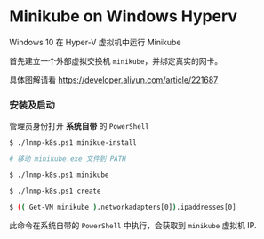# Minikube on Windows Hyperv

Windows 10 在 Hyper-V 虚拟机中运行 Minikube

首先建立一个外部虚拟交换机 `minikube`，并绑定真实的网卡。

具体图解请看 https://developer.aliyun.com/article/221687

### 安装及启动

管理员身份打开 **系统自带** 的 `PowerShell`

```bash
$ ./lnmp-k8s.ps1 minikue-install

# 移动 minikube.exe 文件到 PATH

$ ./lnmp-k8s.ps1 minikube

$ ./lnmp-k8s.ps1 create
```

```bash
$ (( Get-VM minikube ).networkadapters[0]).ipaddresses[0]
```

此命令在系统自带的 `PowerShell` 中执行，会获取到 `minikube` 虚拟机 IP.
